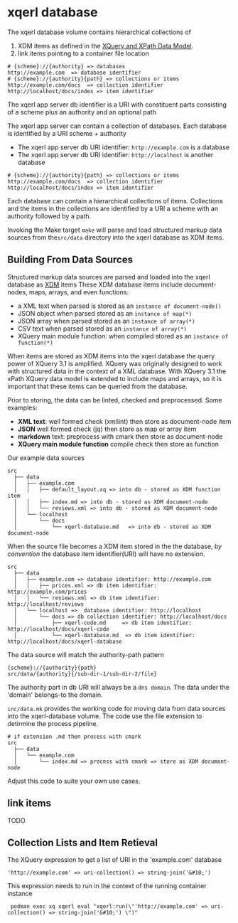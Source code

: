 #  xqerl database 

The xqerl database volume contains hierarchical collections of 
1. XDM items as defined in the [XQuery and XPath Data Model](https://www.w3.org/TR/xpath-datamodel-31).
2. link items pointing to a container file location  


```shell
# {scheme}://{authority} => databases
http://example.com  => database identifier
# {scheme}://{authority}{path} => collections or items
http://example.com/docs  => collection identifier
http://localhost/docs/index => item identifier
```

The xqerl app server db identifier is a URI with constituent parts
 consisting of a scheme plus an authority and an optional path

The xqerl app server can contain a collection of databases.
Each database is identified by a URI scheme + authority

 - The xqerl app server db URI identifier: `http://example.com` is a database
 - The xqerl app server db URI identifier: `http://localhost` is another database 


```shell
# {scheme}://{authority}{path} => collections or items
http://example.com/docs  => collection identifier
http://localhost/docs/index => item identifier
```

Each database can contain a hierarchical collections of items. 
Collections and the items in the collections are identified by a URI
a scheme with an authority followed by a path.


Invoking the Make target `make` will parse and load structured markup data sources 
from the`src/data` directory into the xqerl database as XDM items. 

## Building From Data Sources

Structured markup data sources are parsed and loaded into the xqerl database as [XDM](https://www.w3.org/TR/xpath-datamodel-31) items
These XDM database items include document-nodes, maps, arrays, and even functions.

 - a XML text when parsed is stored as an `instance of document-node()`
 - JSON object when parsed stored as an `instance of map(*)`
 - JSON array when parsed stored as an `instance of array(*)`
 - CSV text when parsed stored as an `instance of array(*)`
 - XQuery main module function:  when compiled stored as an `instance of function(*)`

When items are stored as XDM items into the xqerl database the query power of XQuery 3.1 is amplified. 
XQuery was originally designed to work with structured data in the context of a XML database. With XQuery 3.1 the xPath 
XQuery data model is extended to include maps and arrays, so it is important that these items can be queried from the database.

Prior to storing, the data can be linted, checked and preprocessed.
Some examples:

 - **XML text**: well formed check (xmllint) then store as document-node item
 - **JSON** well formed check (jq) then store as map or array item
 - **markdown** text: preprocess with cmark then store as document-node
 - **XQuery main module function** compile check then store as function

 Our example data sources

```
src
  ├── data
  │   ├── example.com
  │   │   ├── default_layout.xq => into db - stored as XDM function item
  │   │   ├── index.md => into db - stored as XDM document-node
  │   │   └── reviews.xml => into db - stored as XDM document-node
  │   └── localhost
  │       └── docs
  │           └── xqerl-database.md   => into db - stored as XDM document-node
```

When the source file becomes a XDM item stored in the the database,
*by convention* the database item identifier(URI) will have no extension.

```
src
  ├── data
  │   ├── example.com => database identifier: http://example.com
  │   │   ├── prices.xml => db item identifier: http://example.com/prices
  │   │   └── reviews.xml => db item identifier: http://localhost/reviews
  │   └── localhost =>  database identifier: http://localhost
  │       └── docs => db collection identifier: http://localhost/docs
  │           ├── xqerl-code.md     => db item identifier: http://localhost/docs/xqerl-code
  │           └── xqerl-database.md  => db item identifier: http://localhost/docs/xqerl-database
```



The data source will match the authority-path pattern

```
{scheme}://{authority}{path}
src/data/{authority}{/sub-dir-1/sub-dir-2/file}
```

The authority part in db URI will always be a `dns domain`.
The data under the 'domain' belongs-to the domain.

`inc/data.mk` provides the working code for moving data from data sources into the xqerl-database volume. 
The code use the file extension to detirmine the process pipeline. 


```
# if extension .md then process with cmark
src
  ├── data
  │   └── example.com
  │       └── index.md => process with cmark => store as XDM document-node
```

Adjust this code to suite your own use cases. 
<!-- 
## Unstructured Data and Unparsed Text

TODO

Unstructured Data and Unparsed Text

- use file-system instead of db

data belonging to a domain
- assets/{domain}{path} with extension
data in the commons
- assets/{path} with extension

binary
- assets/data/{domain}{path}


commons

-->





<!--
 - If the data source is not marked up then this data can be stored as unparsed text. 
 - If the data source is binary then a link item pointing to the file location can be stored in the database.
-->

## link items

TODO

## Collection Lists and Item Retieval

The XQuery expression to get a list of URI in the  'example.com' database

```
'http://example.com' => uri-collection() => string-join('&#10;')
```

This expression needs to run in the context of the running container instance

```
 podman exec xq xqerl eval "xqerl:run(\"'http://example.com' => uri-collection() => string-join('&#10;') \")"
```


<!--

Note: The `src/data/{DNS_DOMAIN}` directory structure is just a build process convenience. 
There other ways of getting data into the database and you don't have to follow 
the 'no extension' convention.

Note: The database db identifier does not represent a web resource but a xqerl database resource.
- web URI: `http://example.com/index` a web server resource hosted by 'example.com'
- db URI:  `http://example.com/index` a database XDM item in the 'example.com' xqerl database

A URI can be broken down into is constituent parts, a scheme, an authority and a path
A web resources *authority* is a dns domain or IP address.
For this project our db *authority* in the URI is always just a 'dns domain'.
-->
<!--
## Listing Database Items 

Once the data is in the database you can see what 
data is stored under our development dns domain.

### Using A XQuery Expression To List Items

 ```



### Using GET

Any HTTP request URI with path segment starting with `/db`, 
the xqerl XQuery application server will respond with the enabled db REST service.

In our pod, all HTTP and HTTPS web request URI locations are filtered via nginx.
On the web we filter the `/db/` location so only GET requests are let through.

```
location /db {
  limit_except GET {
    allow 192.168.1.0/32;
    deny  all;
  }
  more_set_headers    "Server: xqerl";
  proxy_http_version 1.1;
  rewrite ^/db/?(.*)$ /db/$domain break;
  proxy_pass http://localhost:8081;
}
```

-->







